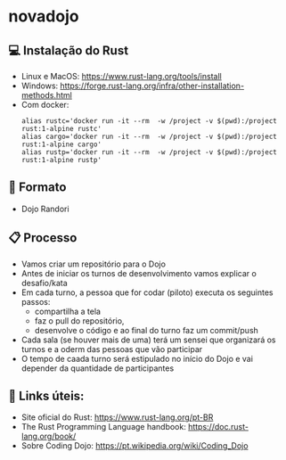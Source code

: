 # novadojo

## :computer: Instalação do Rust

  - Linux e MacOS: https://www.rust-lang.org/tools/install
  - Windows: https://forge.rust-lang.org/infra/other-installation-methods.html
  - Com docker: 
    ```
    alias rustc='docker run -it --rm  -w /project -v $(pwd):/project rust:1-alpine rustc'
    alias cargo='docker run -it --rm  -w /project -v $(pwd):/project rust:1-alpine cargo'
    alias rustp='docker run -it --rm  -w /project -v $(pwd):/project rust:1-alpine rustp'
    ```


## :ninja: Formato 

  - Dojo Randori


## :clipboard: Processo

  - Vamos criar um repositório para o Dojo
  - Antes de iniciar os turnos de desenvolvimento vamos explicar o desafio/kata
  - Em cada turno, a pessoa que for codar (piloto) executa os seguintes passos:
    - compartilha a tela
    - faz o pull do repositório,
    - desenvolve o código e ao final do turno faz um commit/push
  - Cada sala (se houver mais de uma) terá um sensei que organizará os turnos e a oderm das pessoas que vão participar
  - O tempo de caada turno será estipulado no início do Dojo e vai depender da quantidade de participantes

## :link: Links úteis:

  - Site oficial do Rust: https://www.rust-lang.org/pt-BR
  - The Rust Programming Language handbook: https://doc.rust-lang.org/book/
  - Sobre Coding Dojo: https://pt.wikipedia.org/wiki/Coding_Dojo
